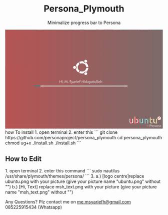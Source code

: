 <div align="center">
	<h1>Persona_Plymouth</h1>
	<p>Minimalize progress bar to Persona</p>
	<img src="preview_persona.png">
</div




<h2>how To install</2>
1. open terminal
2. enter this
```
git clone https://github.com/personaproject/persona_plymouth
cd persona_plymouth
chmod ug+x ./install.sh
./install.sh
```


<h2>How to Edit</h2>
1. open terminal
2. enter this command
```
sudo nautilus /usr/share/plymouth/themes/persona/
```
3. a.) [logo centre]replace ubuntu.png with your picture (give your picture name "ubuntu.png" without "") 
   b.) [Hi, Text] replace msh_text.png with your picture (give your picture name "msh_text.png" without "")

Any Questions?
Plz contact me on
me.msyariefh@gmail.com
085225915434 (Whatsapp)
